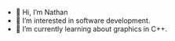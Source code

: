 - 👋 Hi, I’m Nathan
- 👀 I’m interested in software development.
- 🌱 I’m currently learning about graphics in C++.
